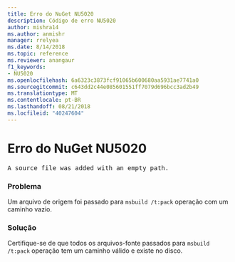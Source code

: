```yaml
---
title: Erro do NuGet NU5020
description: Código de erro NU5020
author: mishra14
ms.author: anmishr
manager: rrelyea
ms.date: 8/14/2018
ms.topic: reference
ms.reviewer: anangaur
f1_keywords:
- NU5020
ms.openlocfilehash: 6a6323c3873fcf91065b600680aa5931ae7741a0
ms.sourcegitcommit: c643dd2c44e085601551ff7079d696bcc3ad2b49
ms.translationtype: MT
ms.contentlocale: pt-BR
ms.lasthandoff: 08/21/2018
ms.locfileid: "40247604"
---
```

# <a name="nuget-error-nu5020"></a>Erro do NuGet NU5020
<pre>A source file was added with an empty path.</pre>

### <a name="issue"></a>Problema

Um arquivo de origem foi passado para `msbuild /t:pack` operação com um caminho vazio.


### <a name="solution"></a>Solução

Certifique-se de que todos os arquivos-fonte passados para `msbuild /t:pack` operação tem um caminho válido e existe no disco.

